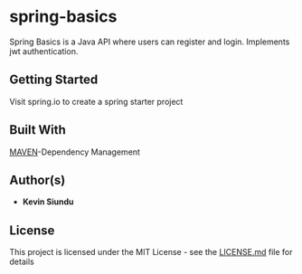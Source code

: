 # spring-basics

Spring Basics is a Java API where users can register and login. Implements jwt authentication.

## Getting Started

Visit spring.io to create a spring starter project

## Built With

[MAVEN](https://maven.org/)-Dependency Management

## Author(s)

* **Kevin Siundu**

## License

This project is licensed under the MIT License - see the [LICENSE.md](LICENSE.md) file for details
